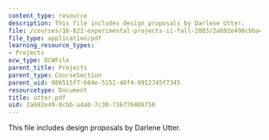 ```yaml
---
content_type: resource
description: This file includes design proposals by Darlene Utter.
file: /courses/16-622-experimental-projects-ii-fall-2003/2a692e498cbba4ab7c30736776488750_utter.pdf
file_type: application/pdf
learning_resource_types:
- Projects
ocw_type: OCWFile
parent_title: Projects
parent_type: CourseSection
parent_uid: 086515f7-604e-5152-48f4-9912745f7345
resourcetype: Document
title: utter.pdf
uid: 2a692e49-8cbb-a4ab-7c30-736776488750
---
```

This file includes design proposals by Darlene Utter.

